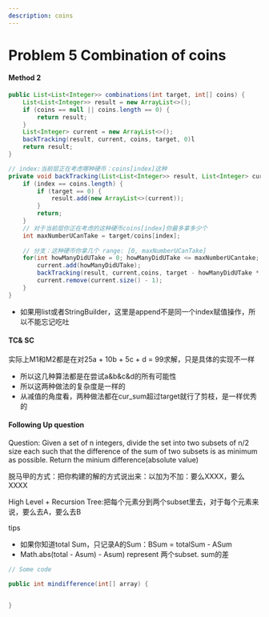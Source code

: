 ```yaml
---
description: coins
---
```


# Problem 5 Combination of coins

#### Method 2

```java
public List<List<Integer>> combinations(int target, int[] coins) {
    List<List<Integer>> result = new ArrayList<>();
    if (coins == null || coins.length == 0) {
        return result;
    }
    List<Integer> current = new ArrayList<>();
    backTracking(result, current, coins, target, 0)l
    return result;
}

// index:当前层正在考虑哪种硬币：coins[index]这种
private void backTracking(List<List<Integer>> result, List<Integer> current, int[] coins,int target, int index) {
    if (index == coins.length) {
        if (target == 0) {
            result.add(new ArrayList<>(current));
        }
        return;
    }
    // 对于当前层你正在考虑的这种硬币coins[index]你最多拿多少个
    int maxNumberUCanTake = target/coins[index];
    
    // 分支：这种硬币你拿几个 range: [0, maxNumberUCanTake]
    for(int howManyDidUTake = 0; howManyDidUTake <= maxNumberUCantake; howManyDidUTake++) {
        current.add(howManyDidUTake);
        backTracking(result, current,coins, target - howManyDidUTake * coins[index], index + 1);
        current.remove(current.size() - 1);
    }
}
```

* 如果用list或者StringBuilder，这里是append不是同一个index赋值操作，所以不能忘记吃吐





#### TC& SC&#x20;

实际上M1和M2都是在对25a + 10b + 5c + d = 99求解，只是具体的实现不一样

* 所以这几种算法都是在尝试a\&b\&c\&d的所有可能性
* 所以这两种做法的复杂度是一样的
* 从减值的角度看，两种做法都在cur\_sum超过target就行了剪枝，是一样优秀的



#### Following Up question

Question: Given a set of n integers, divide the set into two subsets of n/2 size each such that the difference of the sum of two subsets is as minimum as possible. Return the minium difference(absolute value)

脱马甲的方式：把你构建的解的方式说出来：以加为不加：要么XXXX，要么XXXX

High Level + Recursion Tree:把每个元素分到两个subset里去，对于每个元素来说，要么去A，要么去B

tips

* 如果你知道total Sum，只记录A的Sum：BSum = totalSum - ASum
* Math.abs(total - Asum) - Asum) represent 两个subset. sum的差



```java
// Some code

public int mindifference(int[] array) {


}
```
